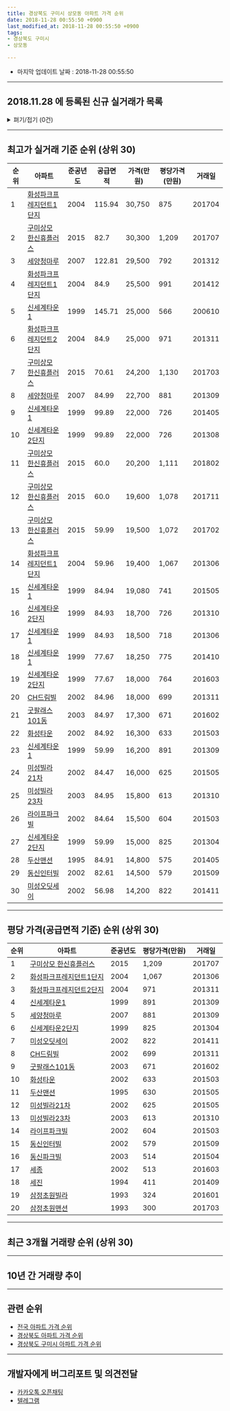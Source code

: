 ```yaml
---
title: 경상북도 구미시 상모동 아파트 가격 순위
date: 2018-11-28 00:55:50 +0900
last_modified_at: 2018-11-28 00:55:50 +0900
tags:
- 경상북도 구미시
- 상모동

---
```


* 마지막 업데이트 날짜 : 2018-11-28 00:55:50

---

## 2018.11.28 에 등록된 신규 실거래가 목록

<details>
<summary>펴기/접기 (0건)</summary>
<div markdown="1">

|아파트|준공년도|공급면적|가격(만원)|평당가격(만원)|거래일|
|---|---|---|---|---|---|
|없음||||||


</div>
</details>

---

## 최고가 실거래 기준 순위 (상위 30)


|순위|아파트|준공년도|공급면적|가격(만원)|평당가격(만원)|거래일|
|---|---|---|---|---|---|---|
|1|[화성파크프레지던트1단지](https://search.naver.com/search.naver?query=%EA%B2%BD%EC%83%81%EB%B6%81%EB%8F%84+%EA%B5%AC%EB%AF%B8%EC%8B%9C+%EC%83%81%EB%AA%A8%EB%8F%99+%ED%99%94%EC%84%B1%ED%8C%8C%ED%81%AC%ED%94%84%EB%A0%88%EC%A7%80%EB%8D%98%ED%8A%B81%EB%8B%A8%EC%A7%80)|2004|115.94|30,750|875|201704|
|2|[구미상모 한신휴플러스](https://search.naver.com/search.naver?query=%EA%B2%BD%EC%83%81%EB%B6%81%EB%8F%84+%EA%B5%AC%EB%AF%B8%EC%8B%9C+%EC%83%81%EB%AA%A8%EB%8F%99+%EA%B5%AC%EB%AF%B8%EC%83%81%EB%AA%A8+%ED%95%9C%EC%8B%A0%ED%9C%B4%ED%94%8C%EB%9F%AC%EC%8A%A4)|2015|82.7|30,300|1,209|201707|
|3|[세양청마루](https://search.naver.com/search.naver?query=%EA%B2%BD%EC%83%81%EB%B6%81%EB%8F%84+%EA%B5%AC%EB%AF%B8%EC%8B%9C+%EC%83%81%EB%AA%A8%EB%8F%99+%EC%84%B8%EC%96%91%EC%B2%AD%EB%A7%88%EB%A3%A8)|2007|122.81|29,500|792|201312|
|4|[화성파크프레지던트1단지](https://search.naver.com/search.naver?query=%EA%B2%BD%EC%83%81%EB%B6%81%EB%8F%84+%EA%B5%AC%EB%AF%B8%EC%8B%9C+%EC%83%81%EB%AA%A8%EB%8F%99+%ED%99%94%EC%84%B1%ED%8C%8C%ED%81%AC%ED%94%84%EB%A0%88%EC%A7%80%EB%8D%98%ED%8A%B81%EB%8B%A8%EC%A7%80)|2004|84.9|25,500|991|201412|
|5|[신세계타운1](https://search.naver.com/search.naver?query=%EA%B2%BD%EC%83%81%EB%B6%81%EB%8F%84+%EA%B5%AC%EB%AF%B8%EC%8B%9C+%EC%83%81%EB%AA%A8%EB%8F%99+%EC%8B%A0%EC%84%B8%EA%B3%84%ED%83%80%EC%9A%B41)|1999|145.71|25,000|566|200610|
|6|[화성파크프레지던트2단지](https://search.naver.com/search.naver?query=%EA%B2%BD%EC%83%81%EB%B6%81%EB%8F%84+%EA%B5%AC%EB%AF%B8%EC%8B%9C+%EC%83%81%EB%AA%A8%EB%8F%99+%ED%99%94%EC%84%B1%ED%8C%8C%ED%81%AC%ED%94%84%EB%A0%88%EC%A7%80%EB%8D%98%ED%8A%B82%EB%8B%A8%EC%A7%80)|2004|84.9|25,000|971|201311|
|7|[구미상모 한신휴플러스](https://search.naver.com/search.naver?query=%EA%B2%BD%EC%83%81%EB%B6%81%EB%8F%84+%EA%B5%AC%EB%AF%B8%EC%8B%9C+%EC%83%81%EB%AA%A8%EB%8F%99+%EA%B5%AC%EB%AF%B8%EC%83%81%EB%AA%A8+%ED%95%9C%EC%8B%A0%ED%9C%B4%ED%94%8C%EB%9F%AC%EC%8A%A4)|2015|70.61|24,200|1,130|201703|
|8|[세양청마루](https://search.naver.com/search.naver?query=%EA%B2%BD%EC%83%81%EB%B6%81%EB%8F%84+%EA%B5%AC%EB%AF%B8%EC%8B%9C+%EC%83%81%EB%AA%A8%EB%8F%99+%EC%84%B8%EC%96%91%EC%B2%AD%EB%A7%88%EB%A3%A8)|2007|84.99|22,700|881|201309|
|9|[신세계타운1](https://search.naver.com/search.naver?query=%EA%B2%BD%EC%83%81%EB%B6%81%EB%8F%84+%EA%B5%AC%EB%AF%B8%EC%8B%9C+%EC%83%81%EB%AA%A8%EB%8F%99+%EC%8B%A0%EC%84%B8%EA%B3%84%ED%83%80%EC%9A%B41)|1999|99.89|22,000|726|201405|
|10|[신세계타운2단지](https://search.naver.com/search.naver?query=%EA%B2%BD%EC%83%81%EB%B6%81%EB%8F%84+%EA%B5%AC%EB%AF%B8%EC%8B%9C+%EC%83%81%EB%AA%A8%EB%8F%99+%EC%8B%A0%EC%84%B8%EA%B3%84%ED%83%80%EC%9A%B42%EB%8B%A8%EC%A7%80)|1999|99.89|22,000|726|201308|
|11|[구미상모 한신휴플러스](https://search.naver.com/search.naver?query=%EA%B2%BD%EC%83%81%EB%B6%81%EB%8F%84+%EA%B5%AC%EB%AF%B8%EC%8B%9C+%EC%83%81%EB%AA%A8%EB%8F%99+%EA%B5%AC%EB%AF%B8%EC%83%81%EB%AA%A8+%ED%95%9C%EC%8B%A0%ED%9C%B4%ED%94%8C%EB%9F%AC%EC%8A%A4)|2015|60.0|20,200|1,111|201802|
|12|[구미상모 한신휴플러스](https://search.naver.com/search.naver?query=%EA%B2%BD%EC%83%81%EB%B6%81%EB%8F%84+%EA%B5%AC%EB%AF%B8%EC%8B%9C+%EC%83%81%EB%AA%A8%EB%8F%99+%EA%B5%AC%EB%AF%B8%EC%83%81%EB%AA%A8+%ED%95%9C%EC%8B%A0%ED%9C%B4%ED%94%8C%EB%9F%AC%EC%8A%A4)|2015|60.0|19,600|1,078|201711|
|13|[구미상모 한신휴플러스](https://search.naver.com/search.naver?query=%EA%B2%BD%EC%83%81%EB%B6%81%EB%8F%84+%EA%B5%AC%EB%AF%B8%EC%8B%9C+%EC%83%81%EB%AA%A8%EB%8F%99+%EA%B5%AC%EB%AF%B8%EC%83%81%EB%AA%A8+%ED%95%9C%EC%8B%A0%ED%9C%B4%ED%94%8C%EB%9F%AC%EC%8A%A4)|2015|59.99|19,500|1,072|201702|
|14|[화성파크프레지던트1단지](https://search.naver.com/search.naver?query=%EA%B2%BD%EC%83%81%EB%B6%81%EB%8F%84+%EA%B5%AC%EB%AF%B8%EC%8B%9C+%EC%83%81%EB%AA%A8%EB%8F%99+%ED%99%94%EC%84%B1%ED%8C%8C%ED%81%AC%ED%94%84%EB%A0%88%EC%A7%80%EB%8D%98%ED%8A%B81%EB%8B%A8%EC%A7%80)|2004|59.96|19,400|1,067|201306|
|15|[신세계타운1](https://search.naver.com/search.naver?query=%EA%B2%BD%EC%83%81%EB%B6%81%EB%8F%84+%EA%B5%AC%EB%AF%B8%EC%8B%9C+%EC%83%81%EB%AA%A8%EB%8F%99+%EC%8B%A0%EC%84%B8%EA%B3%84%ED%83%80%EC%9A%B41)|1999|84.94|19,080|741|201505|
|16|[신세계타운2단지](https://search.naver.com/search.naver?query=%EA%B2%BD%EC%83%81%EB%B6%81%EB%8F%84+%EA%B5%AC%EB%AF%B8%EC%8B%9C+%EC%83%81%EB%AA%A8%EB%8F%99+%EC%8B%A0%EC%84%B8%EA%B3%84%ED%83%80%EC%9A%B42%EB%8B%A8%EC%A7%80)|1999|84.93|18,700|726|201310|
|17|[신세계타운1](https://search.naver.com/search.naver?query=%EA%B2%BD%EC%83%81%EB%B6%81%EB%8F%84+%EA%B5%AC%EB%AF%B8%EC%8B%9C+%EC%83%81%EB%AA%A8%EB%8F%99+%EC%8B%A0%EC%84%B8%EA%B3%84%ED%83%80%EC%9A%B41)|1999|84.93|18,500|718|201306|
|18|[신세계타운1](https://search.naver.com/search.naver?query=%EA%B2%BD%EC%83%81%EB%B6%81%EB%8F%84+%EA%B5%AC%EB%AF%B8%EC%8B%9C+%EC%83%81%EB%AA%A8%EB%8F%99+%EC%8B%A0%EC%84%B8%EA%B3%84%ED%83%80%EC%9A%B41)|1999|77.67|18,250|775|201410|
|19|[신세계타운2단지](https://search.naver.com/search.naver?query=%EA%B2%BD%EC%83%81%EB%B6%81%EB%8F%84+%EA%B5%AC%EB%AF%B8%EC%8B%9C+%EC%83%81%EB%AA%A8%EB%8F%99+%EC%8B%A0%EC%84%B8%EA%B3%84%ED%83%80%EC%9A%B42%EB%8B%A8%EC%A7%80)|1999|77.67|18,000|764|201603|
|20|[CH드림빌](https://search.naver.com/search.naver?query=%EA%B2%BD%EC%83%81%EB%B6%81%EB%8F%84+%EA%B5%AC%EB%AF%B8%EC%8B%9C+%EC%83%81%EB%AA%A8%EB%8F%99+CH%EB%93%9C%EB%A6%BC%EB%B9%8C)|2002|84.96|18,000|699|201311|
|21|[굿팔래스101동](https://search.naver.com/search.naver?query=%EA%B2%BD%EC%83%81%EB%B6%81%EB%8F%84+%EA%B5%AC%EB%AF%B8%EC%8B%9C+%EC%83%81%EB%AA%A8%EB%8F%99+%EA%B5%BF%ED%8C%94%EB%9E%98%EC%8A%A4101%EB%8F%99)|2003|84.97|17,300|671|201602|
|22|[화성타운](https://search.naver.com/search.naver?query=%EA%B2%BD%EC%83%81%EB%B6%81%EB%8F%84+%EA%B5%AC%EB%AF%B8%EC%8B%9C+%EC%83%81%EB%AA%A8%EB%8F%99+%ED%99%94%EC%84%B1%ED%83%80%EC%9A%B4)|2002|84.92|16,300|633|201503|
|23|[신세계타운1](https://search.naver.com/search.naver?query=%EA%B2%BD%EC%83%81%EB%B6%81%EB%8F%84+%EA%B5%AC%EB%AF%B8%EC%8B%9C+%EC%83%81%EB%AA%A8%EB%8F%99+%EC%8B%A0%EC%84%B8%EA%B3%84%ED%83%80%EC%9A%B41)|1999|59.99|16,200|891|201309|
|24|[미성빌라21차](https://search.naver.com/search.naver?query=%EA%B2%BD%EC%83%81%EB%B6%81%EB%8F%84+%EA%B5%AC%EB%AF%B8%EC%8B%9C+%EC%83%81%EB%AA%A8%EB%8F%99+%EB%AF%B8%EC%84%B1%EB%B9%8C%EB%9D%BC21%EC%B0%A8)|2002|84.47|16,000|625|201505|
|25|[미성빌라23차](https://search.naver.com/search.naver?query=%EA%B2%BD%EC%83%81%EB%B6%81%EB%8F%84+%EA%B5%AC%EB%AF%B8%EC%8B%9C+%EC%83%81%EB%AA%A8%EB%8F%99+%EB%AF%B8%EC%84%B1%EB%B9%8C%EB%9D%BC23%EC%B0%A8)|2003|84.95|15,800|613|201310|
|26|[라이프파크빌](https://search.naver.com/search.naver?query=%EA%B2%BD%EC%83%81%EB%B6%81%EB%8F%84+%EA%B5%AC%EB%AF%B8%EC%8B%9C+%EC%83%81%EB%AA%A8%EB%8F%99+%EB%9D%BC%EC%9D%B4%ED%94%84%ED%8C%8C%ED%81%AC%EB%B9%8C)|2002|84.64|15,500|604|201503|
|27|[신세계타운2단지](https://search.naver.com/search.naver?query=%EA%B2%BD%EC%83%81%EB%B6%81%EB%8F%84+%EA%B5%AC%EB%AF%B8%EC%8B%9C+%EC%83%81%EB%AA%A8%EB%8F%99+%EC%8B%A0%EC%84%B8%EA%B3%84%ED%83%80%EC%9A%B42%EB%8B%A8%EC%A7%80)|1999|59.99|15,000|825|201304|
|28|[두산맨션](https://search.naver.com/search.naver?query=%EA%B2%BD%EC%83%81%EB%B6%81%EB%8F%84+%EA%B5%AC%EB%AF%B8%EC%8B%9C+%EC%83%81%EB%AA%A8%EB%8F%99+%EB%91%90%EC%82%B0%EB%A7%A8%EC%85%98)|1995|84.91|14,800|575|201405|
|29|[동신인터빌](https://search.naver.com/search.naver?query=%EA%B2%BD%EC%83%81%EB%B6%81%EB%8F%84+%EA%B5%AC%EB%AF%B8%EC%8B%9C+%EC%83%81%EB%AA%A8%EB%8F%99+%EB%8F%99%EC%8B%A0%EC%9D%B8%ED%84%B0%EB%B9%8C)|2002|82.61|14,500|579|201509|
|30|[미성오딧세이](https://search.naver.com/search.naver?query=%EA%B2%BD%EC%83%81%EB%B6%81%EB%8F%84+%EA%B5%AC%EB%AF%B8%EC%8B%9C+%EC%83%81%EB%AA%A8%EB%8F%99+%EB%AF%B8%EC%84%B1%EC%98%A4%EB%94%A7%EC%84%B8%EC%9D%B4)|2002|56.98|14,200|822|201411|


---

## 평당 가격(공급면적 기준) 순위 (상위 30)


|순위|아파트|준공년도|평당가격(만원)|거래일|
|---|---|---|---|---|
|1|[구미상모 한신휴플러스](https://search.naver.com/search.naver?query=%EA%B2%BD%EC%83%81%EB%B6%81%EB%8F%84+%EA%B5%AC%EB%AF%B8%EC%8B%9C+%EC%83%81%EB%AA%A8%EB%8F%99+%EA%B5%AC%EB%AF%B8%EC%83%81%EB%AA%A8+%ED%95%9C%EC%8B%A0%ED%9C%B4%ED%94%8C%EB%9F%AC%EC%8A%A4)|2015|1,209|201707|
|2|[화성파크프레지던트1단지](https://search.naver.com/search.naver?query=%EA%B2%BD%EC%83%81%EB%B6%81%EB%8F%84+%EA%B5%AC%EB%AF%B8%EC%8B%9C+%EC%83%81%EB%AA%A8%EB%8F%99+%ED%99%94%EC%84%B1%ED%8C%8C%ED%81%AC%ED%94%84%EB%A0%88%EC%A7%80%EB%8D%98%ED%8A%B81%EB%8B%A8%EC%A7%80)|2004|1,067|201306|
|3|[화성파크프레지던트2단지](https://search.naver.com/search.naver?query=%EA%B2%BD%EC%83%81%EB%B6%81%EB%8F%84+%EA%B5%AC%EB%AF%B8%EC%8B%9C+%EC%83%81%EB%AA%A8%EB%8F%99+%ED%99%94%EC%84%B1%ED%8C%8C%ED%81%AC%ED%94%84%EB%A0%88%EC%A7%80%EB%8D%98%ED%8A%B82%EB%8B%A8%EC%A7%80)|2004|971|201311|
|4|[신세계타운1](https://search.naver.com/search.naver?query=%EA%B2%BD%EC%83%81%EB%B6%81%EB%8F%84+%EA%B5%AC%EB%AF%B8%EC%8B%9C+%EC%83%81%EB%AA%A8%EB%8F%99+%EC%8B%A0%EC%84%B8%EA%B3%84%ED%83%80%EC%9A%B41)|1999|891|201309|
|5|[세양청마루](https://search.naver.com/search.naver?query=%EA%B2%BD%EC%83%81%EB%B6%81%EB%8F%84+%EA%B5%AC%EB%AF%B8%EC%8B%9C+%EC%83%81%EB%AA%A8%EB%8F%99+%EC%84%B8%EC%96%91%EC%B2%AD%EB%A7%88%EB%A3%A8)|2007|881|201309|
|6|[신세계타운2단지](https://search.naver.com/search.naver?query=%EA%B2%BD%EC%83%81%EB%B6%81%EB%8F%84+%EA%B5%AC%EB%AF%B8%EC%8B%9C+%EC%83%81%EB%AA%A8%EB%8F%99+%EC%8B%A0%EC%84%B8%EA%B3%84%ED%83%80%EC%9A%B42%EB%8B%A8%EC%A7%80)|1999|825|201304|
|7|[미성오딧세이](https://search.naver.com/search.naver?query=%EA%B2%BD%EC%83%81%EB%B6%81%EB%8F%84+%EA%B5%AC%EB%AF%B8%EC%8B%9C+%EC%83%81%EB%AA%A8%EB%8F%99+%EB%AF%B8%EC%84%B1%EC%98%A4%EB%94%A7%EC%84%B8%EC%9D%B4)|2002|822|201411|
|8|[CH드림빌](https://search.naver.com/search.naver?query=%EA%B2%BD%EC%83%81%EB%B6%81%EB%8F%84+%EA%B5%AC%EB%AF%B8%EC%8B%9C+%EC%83%81%EB%AA%A8%EB%8F%99+CH%EB%93%9C%EB%A6%BC%EB%B9%8C)|2002|699|201311|
|9|[굿팔래스101동](https://search.naver.com/search.naver?query=%EA%B2%BD%EC%83%81%EB%B6%81%EB%8F%84+%EA%B5%AC%EB%AF%B8%EC%8B%9C+%EC%83%81%EB%AA%A8%EB%8F%99+%EA%B5%BF%ED%8C%94%EB%9E%98%EC%8A%A4101%EB%8F%99)|2003|671|201602|
|10|[화성타운](https://search.naver.com/search.naver?query=%EA%B2%BD%EC%83%81%EB%B6%81%EB%8F%84+%EA%B5%AC%EB%AF%B8%EC%8B%9C+%EC%83%81%EB%AA%A8%EB%8F%99+%ED%99%94%EC%84%B1%ED%83%80%EC%9A%B4)|2002|633|201503|
|11|[두산맨션](https://search.naver.com/search.naver?query=%EA%B2%BD%EC%83%81%EB%B6%81%EB%8F%84+%EA%B5%AC%EB%AF%B8%EC%8B%9C+%EC%83%81%EB%AA%A8%EB%8F%99+%EB%91%90%EC%82%B0%EB%A7%A8%EC%85%98)|1995|630|201505|
|12|[미성빌라21차](https://search.naver.com/search.naver?query=%EA%B2%BD%EC%83%81%EB%B6%81%EB%8F%84+%EA%B5%AC%EB%AF%B8%EC%8B%9C+%EC%83%81%EB%AA%A8%EB%8F%99+%EB%AF%B8%EC%84%B1%EB%B9%8C%EB%9D%BC21%EC%B0%A8)|2002|625|201505|
|13|[미성빌라23차](https://search.naver.com/search.naver?query=%EA%B2%BD%EC%83%81%EB%B6%81%EB%8F%84+%EA%B5%AC%EB%AF%B8%EC%8B%9C+%EC%83%81%EB%AA%A8%EB%8F%99+%EB%AF%B8%EC%84%B1%EB%B9%8C%EB%9D%BC23%EC%B0%A8)|2003|613|201310|
|14|[라이프파크빌](https://search.naver.com/search.naver?query=%EA%B2%BD%EC%83%81%EB%B6%81%EB%8F%84+%EA%B5%AC%EB%AF%B8%EC%8B%9C+%EC%83%81%EB%AA%A8%EB%8F%99+%EB%9D%BC%EC%9D%B4%ED%94%84%ED%8C%8C%ED%81%AC%EB%B9%8C)|2002|604|201503|
|15|[동신인터빌](https://search.naver.com/search.naver?query=%EA%B2%BD%EC%83%81%EB%B6%81%EB%8F%84+%EA%B5%AC%EB%AF%B8%EC%8B%9C+%EC%83%81%EB%AA%A8%EB%8F%99+%EB%8F%99%EC%8B%A0%EC%9D%B8%ED%84%B0%EB%B9%8C)|2002|579|201509|
|16|[동신파크빌](https://search.naver.com/search.naver?query=%EA%B2%BD%EC%83%81%EB%B6%81%EB%8F%84+%EA%B5%AC%EB%AF%B8%EC%8B%9C+%EC%83%81%EB%AA%A8%EB%8F%99+%EB%8F%99%EC%8B%A0%ED%8C%8C%ED%81%AC%EB%B9%8C)|2003|514|201504|
|17|[세종](https://search.naver.com/search.naver?query=%EA%B2%BD%EC%83%81%EB%B6%81%EB%8F%84+%EA%B5%AC%EB%AF%B8%EC%8B%9C+%EC%83%81%EB%AA%A8%EB%8F%99+%EC%84%B8%EC%A2%85)|2002|513|201603|
|18|[세진](https://search.naver.com/search.naver?query=%EA%B2%BD%EC%83%81%EB%B6%81%EB%8F%84+%EA%B5%AC%EB%AF%B8%EC%8B%9C+%EC%83%81%EB%AA%A8%EB%8F%99+%EC%84%B8%EC%A7%84)|1994|411|201409|
|19|[삼정초원빌라](https://search.naver.com/search.naver?query=%EA%B2%BD%EC%83%81%EB%B6%81%EB%8F%84+%EA%B5%AC%EB%AF%B8%EC%8B%9C+%EC%83%81%EB%AA%A8%EB%8F%99+%EC%82%BC%EC%A0%95%EC%B4%88%EC%9B%90%EB%B9%8C%EB%9D%BC)|1993|324|201601|
|20|[삼정초원맨션](https://search.naver.com/search.naver?query=%EA%B2%BD%EC%83%81%EB%B6%81%EB%8F%84+%EA%B5%AC%EB%AF%B8%EC%8B%9C+%EC%83%81%EB%AA%A8%EB%8F%99+%EC%82%BC%EC%A0%95%EC%B4%88%EC%9B%90%EB%A7%A8%EC%85%98)|1993|300|201703|


---

## 최근 3개월 거래량 순위 (상위 30)


<div style="width:100%;">
    <canvas id="deal_count_ranking" height="250"></canvas>
</div>


<script>
new Chart(document.getElementById("deal_count_ranking"), {
    type: 'horizontalBar',
    data: {
        labels: ['구미상모 한신휴플러스', '신세계타운1', '화성파크프레지던트1단지', '세양청마루', '미성오딧세이', '두산맨션', '신세계타운2단지', '화성파크프레지던트2단지', '동신파크빌'],
        datasets: [{
            label: '실거래 수',
            data: [9, 4, 3, 2, 2, 1, 1, 1, 1],
            borderColor: "rgba(255, 0, 128, 1)",
            backgroundColor: "rgba(255, 0, 128, 0.5)",
            fill: false,
        }]
    },
    options: {
        responsive: true,
        title: {
            display: true,
            text: '최근 3개월 거래량 순위'
        },
        tooltips: {
            mode: 'index',
            intersect: false,
            callbacks: {
                title: function(tooltipItems, data) {
                    return "실거래 수:";
                },
                label: function(tooltipItem, data) {
                    return data.labels[tooltipItem.index] + ": " + tooltipItem.xLabel;
                }
            }
        },
        hover: {
            mode: 'nearest',
            intersect: true
        },
        scales: {
            xAxes: [{
                display: true,
                scaleLabel: {
                    display: true,
                    labelString: '실거래 수'
                },
                ticks: {
                    suggestedMin: 0,
                }
            }],
            yAxes: [{
                display: true,
                ticks: {
                    autoSkip: false,
                    callback: function(value, index, values) {
                        if (value.length > 15)
                            return value.substr(0, 13) + "...";
                        else
                            return value;
                    }
                },
                scaleLabel: {
                    display: false,
                }
            }]
        }
    }
});

</script>


---

## 10년 간 거래량 추이


<div style="width:100%;">
    <canvas id="deal_progress" height="250"></canvas>
</div>

<script>
new Chart(document.getElementById("deal_progress"), {
    type: 'line',
    data: {
        labels: ['200811','200812','200901','200902','200903','200904','200905','200906','200907','200908','200909','200910','200911','200912','201001','201002','201003','201004','201005','201006','201007','201008','201009','201010','201011','201012','201101','201102','201103','201104','201105','201106','201107','201108','201109','201110','201111','201112','201201','201202','201203','201204','201205','201206','201207','201208','201209','201210','201211','201212','201301','201302','201303','201304','201305','201306','201307','201308','201309','201310','201311','201312','201401','201402','201403','201404','201405','201406','201407','201408','201409','201410','201411','201412','201501','201502','201503','201504','201505','201506','201507','201508','201509','201510','201511','201512','201601','201602','201603','201604','201605','201606','201607','201608','201609','201610','201611','201612','201701','201702','201703','201704','201705','201706','201707','201708','201709','201710','201711','201712','201801','201802','201803','201804','201805','201806','201807','201808','201809','201810','201811'],
        datasets: [{
            label: '실거래 수',
            pointRadius: 1,
            data: [12, 9, 13, 24, 28, 29, 28, 26, 22, 19, 20, 14, 19, 15, 15, 14, 24, 21, 13, 12, 10, 21, 23, 19, 16, 24, 30, 28, 34, 28, 19, 23, 12, 24, 22, 20, 21, 21, 17, 31, 20, 28, 20, 23, 10, 12, 16, 22, 23, 14, 18, 15, 31, 25, 21, 20, 8, 13, 13, 22, 18, 12, 13, 10, 24, 14, 11, 15, 11, 14, 24, 15, 13, 17, 18, 6, 14, 15, 17, 15, 6, 9, 13, 21, 11, 11, 10, 9, 13, 8, 15, 9, 14, 15, 11, 12, 6, 17, 11, 7, 18, 14, 13, 10, 18, 10, 15, 10, 20, 10, 14, 7, 18, 9, 8, 9, 9, 6, 11, 9, 4],
            borderColor: "rgba(255, 201, 14, 1)",
            backgroundColor: "rgba(255, 201, 14, 0.5)",
            fill: true,
        }]
    },
    options: {
        responsive: true,
        title: {
            display: true,
            text: '10년간 거래량 추이'
        },
        tooltips: {
            mode: 'index',
            intersect: false,
        },
        hover: {
            mode: 'nearest',
            intersect: true
        },
        scales: {
            xAxes: [{
                display: true,
                scaleLabel: {
                    display: true,
                    labelString: '년/월'
                }
            }],
            yAxes: [{
                display: true,
                ticks: {
                    suggestedMin: 0,
                },
                scaleLabel: {
                    display: true,
                    labelString: '실거래 수'
                }
            }]
        }
    }
});

</script>


---

## 관련 순위

- [전국 아파트 가격 순위](https://inasie.github.io/apt-ranking/전국)
- [경상북도 아파트 가격 순위](https://inasie.github.io/apt-ranking/경상북도)
- [경상북도 구미시 아파트 가격 순위](https://inasie.github.io/apt-ranking/경상북도-구미시)


---

## 개발자에게 버그리포트 및 의견전달

- [카카오톡 오픈채팅](https://open.kakao.com/o/gLJUAP4)
- [텔레그램](https://t.me/inasie)

